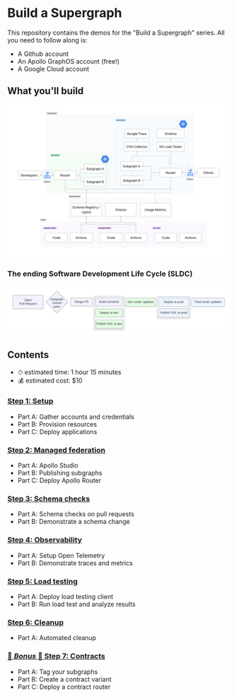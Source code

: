 # Build a Supergraph

This repository contains the demos for the "Build a Supergraph" series. All you need to follow along is:

- A Github account
- An Apollo GraphOS account (free!)
- A Google Cloud account

## What you'll build

![Architecture diagram of the supergraph](images/build-a-supergraph-fj.png)

### The ending Software Development Life Cycle (SLDC)

![Software Development Life Cycle](sdlc.png)

## Contents

- ⏱ estimated time: 1 hour 15 minutes
- 💰 estimated cost: $10

### [Step 1: Setup](/01-setup)

- Part A: Gather accounts and credentials
- Part B: Provision resources
- Part C: Deploy applications

### [Step 2: Managed federation](/02-managed-federation)

- Part A: Apollo Studio
- Part B: Publishing subgraphs
- Part C: Deploy Apollo Router

### [Step 3: Schema checks](/03-schema-checks)

- Part A: Schema checks on pull requests
- Part B: Demonstrate a schema change

### [Step 4: Observability](/04-observability)

- Part A: Setup Open Telemetry
- Part B: Demonstrate traces and metrics

### [Step 5: Load testing](/05-load-testing)

- Part A: Deploy load testing client
- Part B: Run load test and analyze results

### [Step 6: Cleanup](/06-cleanup)

- Part A: Automated cleanup

### [🌟 _Bonus_ 🌟 Step 7: Contracts](/07-contracts)

- Part A: Tag your subgraphs
- Part B: Create a contract variant
- Part C: Deploy a contract router
